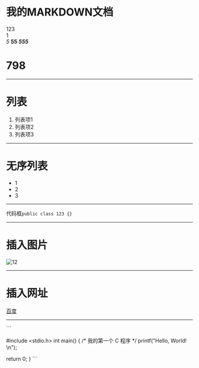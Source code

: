 # 我的MARKDOWN文档
123  
1  
*5*
**55**
***555***
# 798
****  
# 列表
1. 列表项1
2. 列表项2
3. 列表项3
****
# 无序列表
* 1
* 2
* 3
****
代码框`public class 123 {}`
****
# 插入图片
![12](https://timgsa.baidu.com/timg?image&quality=80&size=b9999_10000&sec=1564120046735&di=4af6cf5b036570ecfbc561b6c35c6f5e&imgtype=0&src=http%3A%2F%2Fimg.redocn.com%2Fsheji%2F20141219%2Fzhongguofengdaodeliyizhanbanzhijing_3744115.jpg)
****
# 插入网址  
[百度](https://www.baidu.com/)
****
​​```

#include <stdio.h>
int main()
{
/* 我的第一个 C 程序 */
printf("Hello, World! \n");

return 0;
}
​```